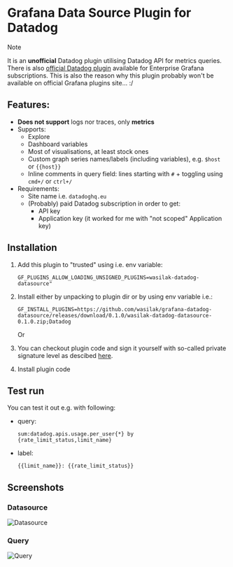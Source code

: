 # Grafana Data Source Plugin for Datadog

> [!NOTE]  
> It is an **unofficial** Datadog plugin utilising Datadog API for metrics queries. There is also [official Datadog plugin](https://grafana.com/grafana/plugins/grafana-datadog-datasource/) available for Enterprise Grafana subscriptions. This is also the reason why this plugin probably won't be available on official Grafana plugins site... :/

## Features:

- **Does not support** logs nor traces, only **metrics**
- Supports:
  - Explore
  - Dashboard variables
  - Most of visualisations, at least stock ones
  - Custom graph series names/labels (including variables), e.g. `$host` or `{{host}}`
  - Inline comments in query field: lines starting with `#` + toggling using `cmd+/` or `ctrl+/`
- Requirements:
  - Site name i.e. `datadoghq.eu`
  - (Probably) paid Datadog subscription in order to get:
    - API key
    - Application key (it worked for me with "not scoped" Application key)

## Installation

1. Add this plugin to "trusted" using i.e. env variable:

   ```shell
   GF_PLUGINS_ALLOW_LOADING_UNSIGNED_PLUGINS=wasilak-datadog-datasource"
   ```

2. Install either by unpacking to plugin dir or by using env variable i.e.:

   ```shell
   GF_INSTALL_PLUGINS=https://github.com/wasilak/grafana-datadog-datasource/releases/download/0.1.0/wasilak-datadog-datasource-0.1.0.zip;Datadog
   ```

   Or

3. You can checkout plugin code and sign it yourself with so-called private signature level as descibed [here](https://grafana.com/docs/grafana/latest/developers/plugins/sign-a-plugin/).
4. Install plugin code

## Test run

You can test it out e.g. with following:

- query:

  ```plain
  sum:datadog.apis.usage.per_user{*} by {rate_limit_status,limit_name}
  ```

- label:

  ```plain
  {{limit_name}}: {{rate_limit_status}}
  ```

## Screenshots

### Datasource

![Datasource](https://github.com/wasilak/grafana-datadog-datasource/raw/main/src/img/datasource.jpg)

### Query

![Query](https://github.com/wasilak/grafana-datadog-datasource/raw/main/src/img/query_full.jpg)
